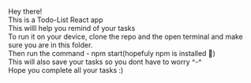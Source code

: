 Hey there!<br />
This is a Todo-List React app<br />
This willl help you remind of your tasks<br />
To run it on your device, clone the repo and the open terminal and make sure you are in this folder. <br />
Then run the command - npm start(hopefuly npm is installed 👀) <br />
This will also save your tasks so you dont have to worry ^-^ <br />
Hope you complete all your tasks :)